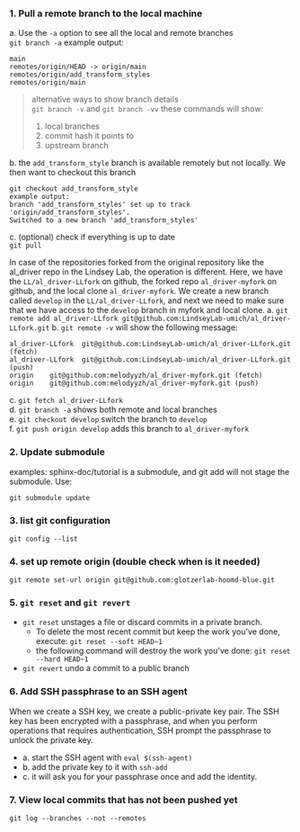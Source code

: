 ### 1. Pull a remote branch to the local machine 
  a. Use the `-a` option to see all the local and remote branches  
`git branch -a` 
example output: 
```
main
remotes/origin/HEAD -> origin/main
remotes/origin/add_transform_styles
remotes/origin/main
```  

  > alternative ways to show branch details  
  > `git branch -v` and `git branch -vv` 
  > these commands will show:
  > 1. local branches
  > 2. commit hash it points to
  > 3. upstream branch  

  b. the `add_transform_style` branch is available remotely but not locally. We then want to checkout this branch
```
git checkout add_transform_style
example output:
branch 'add_transform_styles' set up to track 'origin/add_transform_styles'.
Switched to a new branch 'add_transform_styles'
```
  c. (optional) check if everything is up to date   
`git pull`

In case of the repositories forked from the original repository like the al_driver repo in the Lindsey Lab, the operation is different. Here, we have the `LL/al_driver-LLfork` on github, the forked repo `al_driver-myfork` on github, and the local clone `al_driver-myfork`. We create a new branch called `develop` in the `LL/al_driver-LLfork`, and next we need to make sure that we have access to the `develop` branch in myfork and local clone. 
  a. `git remote add al_driver-LLfork git@github.com:LindseyLab-umich/al_driver-LLfork.git` 
  b. `git remote -v` will show the following message: 
  ```
  al_driver-LLfork	git@github.com:LindseyLab-umich/al_driver-LLfork.git (fetch)
  al_driver-LLfork	git@github.com:LindseyLab-umich/al_driver-LLfork.git (push)
  origin	git@github.com:melodyyzh/al_driver-myfork.git (fetch)
  origin	git@github.com:melodyyzh/al_driver-myfork.git (push)
  ```
  c. `git fetch al_driver-LLfork`  
  d. `git branch -a` shows both remote and local branches   
  e. `git checkout develop` switch the branch to `develop`  
  f. `git push origin develop` adds this branch to `al_driver-myfork`  

### 2. Update submodule  
examples: sphinx-doc/tutorial is a submodule, and git add will not stage the submodule. Use:

`git submodule update`

### 3. list git configuration 
`git config --list`

### 4. set up remote origin (double check when is it needed)
`git remote set-url origin git@github.com:glotzerlab-hoomd-blue.git`

### 5. `git reset` and `git revert`
* `git reset` unstages a file or discard commits in a private branch. 
  * To delete the most recent commit but keep the work you've done, execute: 
  `git reset --soft HEAD~1`
  * the following command will destroy the work you've done: 
  `git reset --hard HEAD~1`
* `git revert` undo a commit to a public branch

### 6. Add SSH passphrase to an SSH agent
When we create a SSH key, we create a public-private key pair. The SSH key has been encrypted with a passphrase, and when you perform operations that requires authentication, SSH prompt the passphrase to unlock the private key.   
* a. start the SSH agent with `eval $(ssh-agent)`  
* b. add the private key to it with `ssh-add`
* c. it will ask you for your passphrase once and add the identity.

### 7. View local commits that has not been pushed yet
`git log --branches --not --remotes`
